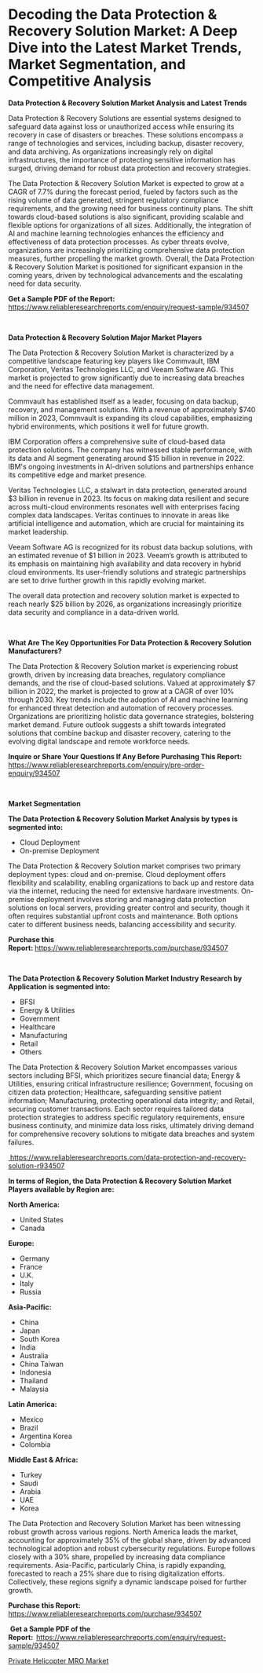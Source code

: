 <p><h1>Decoding the Data Protection & Recovery Solution Market: A Deep Dive into the Latest Market Trends, Market Segmentation, and Competitive Analysis</h1></p><p><strong>Data Protection & Recovery Solution Market Analysis and Latest Trends</strong></p>
<p><p>Data Protection & Recovery Solutions are essential systems designed to safeguard data against loss or unauthorized access while ensuring its recovery in case of disasters or breaches. These solutions encompass a range of technologies and services, including backup, disaster recovery, and data archiving. As organizations increasingly rely on digital infrastructures, the importance of protecting sensitive information has surged, driving demand for robust data protection and recovery strategies.</p><p>The Data Protection & Recovery Solution Market is expected to grow at a CAGR of 7.7% during the forecast period, fueled by factors such as the rising volume of data generated, stringent regulatory compliance requirements, and the growing need for business continuity plans. The shift towards cloud-based solutions is also significant, providing scalable and flexible options for organizations of all sizes. Additionally, the integration of AI and machine learning technologies enhances the efficiency and effectiveness of data protection processes. As cyber threats evolve, organizations are increasingly prioritizing comprehensive data protection measures, further propelling the market growth. Overall, the Data Protection & Recovery Solution Market is positioned for significant expansion in the coming years, driven by technological advancements and the escalating need for data security.</p></p>
<p><strong>Get a Sample PDF of the Report:&nbsp;</strong> <a href="https://www.reliableresearchreports.com/enquiry/request-sample/934507?utm_campaign=3056&utm_medium=2&utm_source=Github&utm_content=ia&utm_term=07032025&utm_id=data-protection-recovery-solution">https://www.reliableresearchreports.com/enquiry/request-sample/934507</a></p>
<p>&nbsp;</p>
<p><strong>Data Protection & Recovery Solution Major Market Players</strong></p>
<p><p>The Data Protection & Recovery Solution Market is characterized by a competitive landscape featuring key players like Commvault, IBM Corporation, Veritas Technologies LLC, and Veeam Software AG. This market is projected to grow significantly due to increasing data breaches and the need for effective data management.</p><p>Commvault has established itself as a leader, focusing on data backup, recovery, and management solutions. With a revenue of approximately $740 million in 2023, Commvault is expanding its cloud capabilities, emphasizing hybrid environments, which positions it well for future growth.</p><p>IBM Corporation offers a comprehensive suite of cloud-based data protection solutions. The company has witnessed stable performance, with its data and AI segment generating around $15 billion in revenue in 2022. IBM's ongoing investments in AI-driven solutions and partnerships enhance its competitive edge and market presence.</p><p>Veritas Technologies LLC, a stalwart in data protection, generated around $3 billion in revenue in 2023. Its focus on making data resilient and secure across multi-cloud environments resonates well with enterprises facing complex data landscapes. Veritas continues to innovate in areas like artificial intelligence and automation, which are crucial for maintaining its market leadership.</p><p>Veeam Software AG is recognized for its robust data backup solutions, with an estimated revenue of $1 billion in 2023. Veeam’s growth is attributed to its emphasis on maintaining high availability and data recovery in hybrid cloud environments. Its user-friendly solutions and strategic partnerships are set to drive further growth in this rapidly evolving market.</p><p>The overall data protection and recovery solution market is expected to reach nearly $25 billion by 2026, as organizations increasingly prioritize data security and compliance in a data-driven world.</p></p>
<p>&nbsp;</p>
<p><strong>What Are The Key Opportunities For Data Protection & Recovery Solution Manufacturers?</strong></p>
<p><p>The Data Protection & Recovery Solution market is experiencing robust growth, driven by increasing data breaches, regulatory compliance demands, and the rise of cloud-based solutions. Valued at approximately $7 billion in 2022, the market is projected to grow at a CAGR of over 10% through 2030. Key trends include the adoption of AI and machine learning for enhanced threat detection and automation of recovery processes. Organizations are prioritizing holistic data governance strategies, bolstering market demand. Future outlook suggests a shift towards integrated solutions that combine backup and disaster recovery, catering to the evolving digital landscape and remote workforce needs.</p></p>
<p><strong>Inquire or Share Your Questions If Any Before Purchasing This Report:</strong> <a href="https://www.reliableresearchreports.com/enquiry/pre-order-enquiry/934507?utm_campaign=3056&utm_medium=2&utm_source=Github&utm_content=ia&utm_term=07032025&utm_id=data-protection-recovery-solution">https://www.reliableresearchreports.com/enquiry/pre-order-enquiry/934507</a></p>
<p>&nbsp;</p>
<p><strong>Market Segmentation</strong></p>
<p><strong>The Data Protection & Recovery Solution Market Analysis by types is segmented into:</strong></p>
<p><ul><li>Cloud Deployment</li><li>On-premise Deployment</li></ul></p>
<p><p>The Data Protection & Recovery Solution market comprises two primary deployment types: cloud and on-premise. Cloud deployment offers flexibility and scalability, enabling organizations to back up and restore data via the internet, reducing the need for extensive hardware investments. On-premise deployment involves storing and managing data protection solutions on local servers, providing greater control and security, though it often requires substantial upfront costs and maintenance. Both options cater to different business needs, balancing accessibility and security.</p></p>
<p><strong>Purchase this Report:&nbsp;</strong><a href="https://www.reliableresearchreports.com/purchase/934507?utm_campaign=3056&utm_medium=2&utm_source=Github&utm_content=ia&utm_term=07032025&utm_id=data-protection-recovery-solution">https://www.reliableresearchreports.com/purchase/934507</a></p>
<p>&nbsp;</p>
<p><strong>The Data Protection & Recovery Solution Market Industry Research by Application is segmented into:</strong></p>
<p><ul><li>BFSI</li><li>Energy & Utilities</li><li>Government</li><li>Healthcare</li><li>Manufacturing</li><li>Retail</li><li>Others</li></ul></p>
<p><p>The Data Protection & Recovery Solution Market encompasses various sectors including BFSI, which prioritizes secure financial data; Energy & Utilities, ensuring critical infrastructure resilience; Government, focusing on citizen data protection; Healthcare, safeguarding sensitive patient information; Manufacturing, protecting operational data integrity; and Retail, securing customer transactions. Each sector requires tailored data protection strategies to address specific regulatory requirements, ensure business continuity, and minimize data loss risks, ultimately driving demand for comprehensive recovery solutions to mitigate data breaches and system failures.</p></p>
<p><a href="https://www.reliableresearchreports.com/data-protection-and-recovery-solution-r934507?utm_campaign=3056&utm_medium=2&utm_source=Github&utm_content=ia&utm_term=07032025&utm_id=data-protection-recovery-solution">&nbsp;https://www.reliableresearchreports.com/data-protection-and-recovery-solution-r934507</a></p>
<p><strong>In terms of Region, the Data Protection & Recovery Solution Market Players available by Region are:</strong></p>
<p>
    <p> <strong> North America: </strong>
        <ul>
            <li>United States</li>
            <li>Canada</li>
        </ul>
        </p> 
    <p> <strong> Europe: </strong>
        <ul>
            <li>Germany</li>
            <li>France</li>
            <li>U.K.</li>
            <li>Italy</li>
            <li>Russia</li>
        </ul>
        </p> 
    <p> <strong> Asia-Pacific: </strong>
        <ul>
            <li>China</li>
            <li>Japan</li>
            <li>South Korea</li>
            <li>India</li>
            <li>Australia</li>
            <li>China Taiwan</li>
            <li>Indonesia</li>
            <li>Thailand</li>
            <li>Malaysia</li>
        </ul>
        </p> 
    <p> <strong> Latin America: </strong>
        <ul>
            <li>Mexico</li>
            <li>Brazil</li>
            <li>Argentina Korea</li>
            <li>Colombia</li>
        </ul>
        </p> 
    <p> <strong> Middle East & Africa: </strong>
        <ul>
            <li>Turkey</li>
            <li>Saudi</li>
            <li>Arabia</li>
            <li>UAE</li>
            <li>Korea</li>
        </ul>
    </p>
    </p>
<p><p>The Data Protection and Recovery Solution Market has been witnessing robust growth across various regions. North America leads the market, accounting for approximately 35% of the global share, driven by advanced technological adoption and robust cybersecurity regulations. Europe follows closely with a 30% share, propelled by increasing data compliance requirements. Asia-Pacific, particularly China, is rapidly expanding, forecasted to reach a 25% share due to rising digitalization efforts. Collectively, these regions signify a dynamic landscape poised for further growth.</p></p>
<p><strong>Purchase this Report: </strong><a href="https://www.reliableresearchreports.com/purchase/934507?utm_campaign=3056&utm_medium=2&utm_source=Github&utm_content=ia&utm_term=07032025&utm_id=data-protection-recovery-solution">https://www.reliableresearchreports.com/purchase/934507</a></p>
<p>&nbsp;<strong>Get a Sample PDF of the Report:&nbsp;&nbsp;</strong><a href="https://www.reliableresearchreports.com/enquiry/request-sample/934507?utm_campaign=3056&utm_medium=2&utm_source=Github&utm_content=ia&utm_term=07032025&utm_id=data-protection-recovery-solution">https://www.reliableresearchreports.com/enquiry/request-sample/934507</a></p>
<p><strong></strong></p>
<p><p><a href="https://github.com/guneycigdem35/Market-Research-Report-List-5/blob/main/private-helicopter-mro-market.md?utm_campaign=3056&utm_medium=2&utm_source=Github&utm_content=ia&utm_term=07032025&utm_id=data-protection-recovery-solution">Private Helicopter MRO Market</a></p></p>
